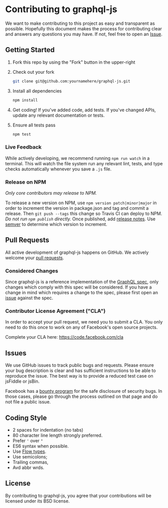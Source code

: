 Contributing to graphql-js
==========================

We want to make contributing to this project as easy and transparent as
possible. Hopefully this document makes the process for contributing clear and
answers any questions you may have. If not, feel free to open an
[Issue](https://github.com/facebook/graphql/issues).

## Getting Started

1. Fork this repo by using the "Fork" button in the upper-right

2. Check out your fork

   ```sh
   git clone git@github.com:yournamehere/graphql-js.git
   ```

3. Install all dependencies

   ```sh
   npm install
   ```

4. Get coding! If you've added code, add tests. If you've changed APIs, update
   any relevant documentation or tests.

5. Ensure all tests pass

   ```sh
   npm test
   ```

### Live Feedback

While actively developing, we recommend running `npm run watch` in a terminal.
This will watch the file system run any relevant lint, tests, and type checks automatically whenever you save a `.js` file.

### Release on NPM

*Only core contributors may release to NPM.*

To release a new version on NPM, use `npm version patch|minor|major` in order
to increment the version in package.json and tag and commit a release. Then
`git push --tags` this change so Travis CI can deploy to NPM. *Do not run
`npm publish` directly.* Once published, add
[release notes](https://github.com/graphql/graphql-js/tags). Use [semver](http://semver.org/) to determine which version to increment.

## Pull Requests

All active development of graphql-js happens on GitHub. We actively welcome
your [pull requests](https://help.github.com/articles/creating-a-pull-request).

### Considered Changes

Since graphql-js is a reference implementation of the
[GraphQL spec](https://facebook.github.io/graphql/), only changes which comply
with this spec will be considered. If you have a change in mind which requires a
change to the spec, please first open an
[issue](https://github.com/facebook/graphql/issues/) against the spec.

### Contributor License Agreement ("CLA")

In order to accept your pull request, we need you to submit a CLA. You only need
to do this once to work on any of Facebook's open source projects.

Complete your CLA here: <https://code.facebook.com/cla>

## Issues

We use GitHub issues to track public bugs and requests. Please ensure your bug
description is clear and has sufficient instructions to be able to reproduce the
issue. The best way is to provide a reduced test case on jsFiddle or jsBin.

Facebook has a [bounty program](https://www.facebook.com/whitehat/) for the safe
disclosure of security bugs. In those cases, please go through the process
outlined on that page and do not file a public issue.

## Coding Style

* 2 spaces for indentation (no tabs)
* 80 character line length strongly preferred.
* Prefer `'` over `"`
* ES6 syntax when possible.
* Use [Flow types](http://flowtype.org/).
* Use semicolons;
* Trailing commas,
* Avd abbr wrds.

## License

By contributing to graphql-js, you agree that your contributions will be
licensed under its BSD license.
